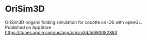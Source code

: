 OriSim3D
=====
OriSim3D origami folding simulation for cocotte on iOS with openGL.
Published on AppStore
https://itunes.apple.com/us/app/orisim3d/id690082883